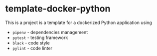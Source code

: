 # template-docker-python

This is a project is a template for a dockerized Python application using
* `pipenv` - dependencies management
* `pytest` - testing framework
* `black` - code style
* `pylint` - code linter
